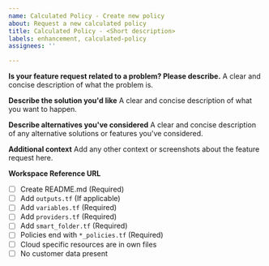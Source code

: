 ```yaml
---
name: Calculated Policy - Create new policy
about: Request a new calculated policy
title: Calculated Policy - <Short description>
labels: enhancement, calculated-policy
assignees: ''

---
```


**Is your feature request related to a problem? Please describe.**
A clear and concise description of what the problem is. 

**Describe the solution you'd like**
A clear and concise description of what you want to happen.

**Describe alternatives you've considered**
A clear and concise description of any alternative solutions or features you've considered.

**Additional context**
Add any other context or screenshots about the feature request here.

**Workspace Reference URL**
- [ ] Create README.md (Required)
- [ ] Add `outputs.tf` (If applicable)
- [ ] Add `variables.tf` (Required)
- [ ] Add `providers.tf` (Required)
- [ ] Add `smart_folder.tf` (Required)
- [ ] Policies end with `*_policies.tf` (Required)
- [ ] Cloud specific resources are in own files
- [ ] No customer data present
